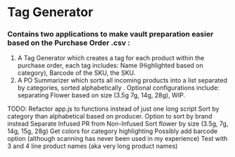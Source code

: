# Tag Generator
### Contains two applications to make vault preparation easier based on the Purchase Order .csv :
1. A Tag Generator which creates a tag for each product within the purchase order, each tag includes: Name (Highlighted based on category), Barcode of the SKU, the SKU.
2. A PO Summarizer which sorts all incoming products into a list separated by categories, sorted alphabetically . Optional configurations include: separating Flower based on size (3.5g 7g, 14g, 28g),  WIP.

TODO:
Refactor app.js to functions instead of just one long script
Sort by category than alphabetical based on producer.
Option to sort by brand instead
Separate Infused PR from Non-Infused
Sort flower by size (3.5g, 7g, 14g, 15g, 28g)
Get colors for category highlighting
Possibly add barcode option (although scanning has never been used in my experience)
Test with 3 and 4 line product names (aka very long product names)
